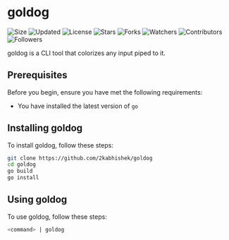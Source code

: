 # goldog

![Size](https://img.shields.io/github/repo-size/2kabhishek/goldog?style=plastic&color=green&label=Size)
![Updated](https://img.shields.io/github/last-commit/2kabhishek/goldog?style=plastic&color=red&label=Updated)
![License](https://img.shields.io/github/license/2kabhishek/goldog?style=plastic&color=lightgrey&label=License)
![Stars](https://img.shields.io/github/stars/2kabhishek/goldog?style=plastic&color=ffd500&label=Stars)
![Forks](https://img.shields.io/github/forks/2kabhishek/goldog?style=plastic&color=brightgreen&label=Forks)
![Watchers](https://img.shields.io/github/watchers/2kabhishek/goldog?style=plastic&color=orange&label=Watchers)
![Contributors](https://img.shields.io/github/contributors/2kabhishek/goldog?style=plastic&color=ff69b4&label=Contributors)
![Followers](https://img.shields.io/github/followers/2kabhishek?style=plastic&color=blue&label=Followers)

goldog is a CLI tool that colorizes any input piped to it.

## Prerequisites

Before you begin, ensure you have met the following requirements:

- You have installed the latest version of `go`

## Installing goldog

To install goldog, follow these steps:

```bash
git clone https://github.com/2kabhishek/goldog
cd goldog
go build
go install
```

## Using goldog

To use goldog, follow these steps:

```bash
<command> | goldog
```
